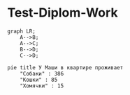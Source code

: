 # Test-Diplom-Work
```mermaid
graph LR;
    A-->B;
    A-->C;
    B-->D;
    C-->D;
```

```mermaid
pie title У Маши в квартире проживает
    "Собаки" : 386
    "Кошки" : 85
    "Хомячки" : 15
```
